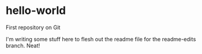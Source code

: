 # hello-world
First repository on Git

I'm writing some stuff here to flesh out the readme file for the readme-edits branch.  Neat!
